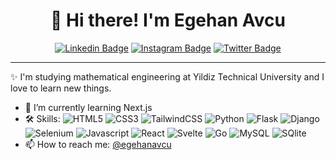 <h1 align="center">👋 Hi there! I'm Egehan Avcu</h3>
<div align="center">

  <a href="https://www.linkedin.com/in/egehan-avcu/">![Linkedin Badge](https://img.shields.io/badge/-egehanavcu-blue?style=flat-square&logo=Linkedin&logoColor=white&link=https://www.linkedin.com/in/egehan-avcu/)</a>
  <a href="https://www.instagram.com/egehanavcu/">![Instagram Badge](https://img.shields.io/badge/-egehanavcu-e4405f?style=flat-square&logo=Instagram&logoColor=white&link=https://www.instagram.com/egehanavcu/)</a>
  <a href="https://twitter.com/egehanavcu">![Twitter Badge](https://img.shields.io/badge/-egehanavcu-blue?style=flat-square&logo=Twitter&logoColor=white&link=https://twitter.com/egehanavcu)</a> 

</div>

---
✨ I'm studying mathematical engineering at Yildiz Technical University and I love to learn new things.
- 🌱 I’m currently learning Next.js
- 🛠 Skills: 
![HTML5](https://shields.io/badge/html5-black?logo=html5&style=for-the-badge%22)
![CSS3](https://shields.io/badge/css3-black?logo=css3&style=for-the-badge%22)
![TailwindCSS](https://shields.io/badge/tailwindcss-black?logo=tailwindcss&style=for-the-badge%22)
![Python](https://shields.io/badge/python-black?logo=python&style=for-the-badge%22)
![Flask](https://shields.io/badge/flask-black?logo=flask&style=for-the-badge%22)
![Django](https://shields.io/badge/django-black?logo=django&style=for-the-badge%22)
![Selenium](https://shields.io/badge/selenium-black?logo=selenium&style=for-the-badge%22)
![Javascript](https://shields.io/badge/javascript-black?logo=javascript&style=for-the-badge%22)
![React](https://shields.io/badge/react-black?logo=react&style=for-the-badge%22)
![Svelte](https://shields.io/badge/svelte-black?logo=svelte&style=for-the-badge%22)
![Go](https://shields.io/badge/go-black?logo=go&style=for-the-badge%22)
![MySQL](https://shields.io/badge/mysql-black?logo=mysql&style=for-the-badge%22)
![SQlite](https://shields.io/badge/sqlite-black?logo=sqlite&style=for-the-badge%22)
- 📫 How to reach me: [@egehanavcu](https://instagram.com/egehanavcu)
